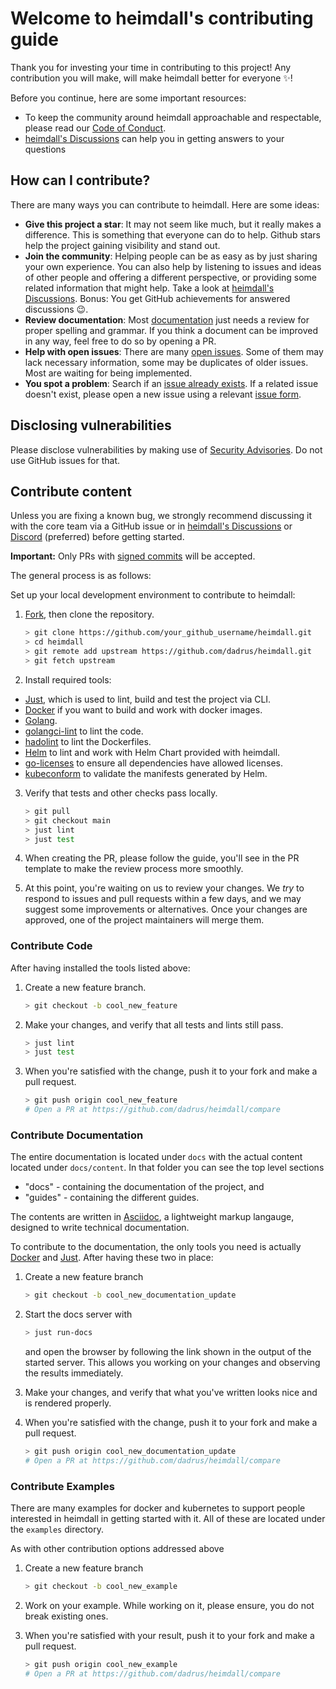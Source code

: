 # Welcome to heimdall's contributing guide

Thank you for investing your time in contributing to this project! Any contribution you will make, will make heimdall better for everyone :sparkles:!

Before you continue, here are some important resources:

* To keep the community around heimdall approachable and respectable, please read our [Code of Conduct](./CODE_OF_CONDUCT.md).
* [heimdall's Discussions](https://github.com/dadrus/heimdall/discussions) can help you in getting answers to your questions


## How can I contribute?

There are many ways you can contribute to heimdall. Here are some ideas:

* **Give this project a star**: It may not seem like much, but it really makes a difference. This is something that everyone can do to help. Github stars help the project gaining visibility and stand out.
* **Join the community**: Helping people can be as easy as by just sharing your own experience. You can also help by listening to issues and ideas of other people and offering a different perspective, or providing some related information that might help. Take a look at [heimdall's Discussions](https://github.com/dadrus/heimdall/discussions).  Bonus: You get GitHub achievements for answered discussions :wink:.
* **Review documentation**: Most [documentation](https://dadrus.github.io/heimdall/) just needs a review for proper spelling and grammar. If you think a document can be improved in any way, feel free to do so by opening a PR.
* **Help with open issues**: There are many [open issues](https://github.com/dadrus/heimdall/issues). Some of them may lack necessary information, some may be duplicates of older issues. Most are waiting for being implemented.
* **You spot a problem**: Search if an [issue already exists](https://github.com/dadrus/heimdall/issues). If a related issue doesn't exist, please open a new issue using a relevant [issue form](https://github.com/dadrus/heimdall/issues/new/choose).

## Disclosing vulnerabilities

Please disclose vulnerabilities by making use of [Security Advisories](https://github.com/dadrus/heimdall/security/advisories). Do not use GitHub issues for that.

## Contribute content

Unless you are fixing a known bug, we strongly recommend discussing it with the core team via a GitHub issue or in [heimdall's Discussions](https://github.com/dadrus/heimdall/discussions) or [Discord](https://discord.gg/qQgg8xKuyb) (preferred) before getting started.

**Important:** Only PRs with [signed commits](https://docs.github.com/en/authentication/managing-commit-signature-verification/signing-commits) will be accepted.

The general process is as follows:

Set up your local development environment to contribute to heimdall:

1. [Fork](https://github.com/dadrus/heimdall/fork), then clone the repository.
  
   ```bash
   > git clone https://github.com/your_github_username/heimdall.git
   > cd heimdall
   > git remote add upstream https://github.com/dadrus/heimdall.git
   > git fetch upstream
   ```

2. Install required tools:
  * [Just](https://github.com/casey/just/releases), which is used to lint, build and test the project via CLI.
  * [Docker](https://docs.docker.com/desktop/) if you want to build and work with docker images.
  * [Golang](https://go.dev/dl/).
  * [golangci-lint](https://golangci-lint.run/usage/install/#local-installation) to lint the code.
  * [hadolint](https://github.com/hadolint/hadolint/releases) to lint the Dockerfiles.
  * [Helm](https://github.com/helm/helm/releases) to lint and work with Helm Chart provided with heimdall.
  * [go-licenses](https://github.com/google/go-licenses) to ensure all dependencies have allowed licenses.
  * [kubeconform](https://github.com/yannh/kubeconform/releases) to validate the manifests generated by Helm.

3. Verify that tests and other checks pass locally.
   ```bash
   > git pull
   > git checkout main
   > just lint
   > just test
   ```
   
4. When creating the PR, please follow the guide, you'll see in the PR template to make the review process more smoothly.

5. At this point, you're waiting on us to review your changes. We *try* to respond to issues and pull requests within a few days, and we may suggest some improvements or alternatives. Once your changes are approved, one of the project maintainers will merge them.

### Contribute Code

After having installed the tools listed above:

1. Create a new feature branch.
   ```bash
   > git checkout -b cool_new_feature
   ```

2. Make your changes, and verify that all tests and lints still pass.
   ```bash
   > just lint
   > just test
   ```

3. When you're satisfied with the change, push it to your fork and make a pull request.
   ```bash
   > git push origin cool_new_feature
   # Open a PR at https://github.com/dadrus/heimdall/compare
   ```

### Contribute Documentation

The entire documentation is located under `docs` with the actual content located under `docs/content`. In that folder you can see the top level sections

* "docs" - containing the documentation of the project, and
* "guides" - containing the different guides.

The contents are written in [Asciidoc](https://docs.asciidoctor.org/asciidoc/latest/), a lightweight markup langauge, designed to write technical documentation.

To contribute to the documentation, the only tools you need is actually [Docker](https://docs.docker.com/desktop/) and [Just](https://github.com/casey/just/releases). After having these two in place:

1. Create a new feature branch
   ```bash
   > git checkout -b cool_new_documentation_update
   ```

2. Start the docs server with
   ```bash
   > just run-docs
   ```
   and open the browser by following the link shown in the output of the started server. This allows you working on your changes and observing the results immediately.

3. Make your changes, and verify that what you've written looks nice and is rendered properly.

4. When you're satisfied with the change, push it to your fork and make a pull request.
   ```bash
   > git push origin cool_new_documentation_update
   # Open a PR at https://github.com/dadrus/heimdall/compare
   ```

### Contribute Examples

There are many examples for docker and kubernetes to support people interested in heimdall in getting started with it. All of these are located under the `examples` directory.

As with other contribution options addressed above

1. Create a new feature branch
   ```bash
   > git checkout -b cool_new_example
   ```
   
2. Work on your example. While working on it, please ensure, you do not break existing ones.

3. When you're satisfied with your result, push it to your fork and make a pull request.
   ```bash
   > git push origin cool_new_example
   # Open a PR at https://github.com/dadrus/heimdall/compare
   ```